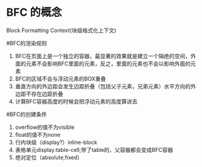 # BFC 的概念
Block Formatting Context(块级格式化上下文)

#BFC的渲染规则
1. BFC在页面上是一个独立的容器，最显著的效果就是建立一个隔绝的空间，外面的元素不会影响BFC里面的元素，反之，里面的元素也不会以影响外面的元素
2. BFC的区域不会与浮动元素的BOX重叠
3. 垂直方向的外边距会发生边距折叠（包括父子元素，兄弟元素）水平方向的外边距不存在边距折叠
4. 计算BFC容器高度的时候会把浮动元素的高度算进去

#BFC的创建条件
1. overflow的值不为visible
2. float的值不为none
3. 行内块级（display?）inline-block
4. 表格单元display:table-cell;带了table的，父容器都会变成BFC容器
5. 绝对定位（absolute,fixed）